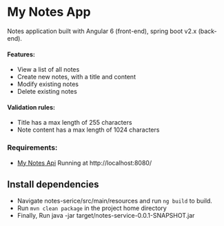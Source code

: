 # My Notes App

Notes application built with Angular 6 (front-end), spring boot v2.x (back-end).

#### Features:
* View a list of all notes
* Create new notes, with a title and content
* Modify existing notes
* Delete existing notes

#### Validation rules:
* Title has a max length of 255 characters
* Note content has a max length of 1024 characters

### Requirements:
* [My Notes Api](https://github.com/nomula22/notes-service) Running at http://localhost:8080/

## Install dependencies
* Navigate notes-serice/src/main/resources and run `ng build` to build.
* Run `mvn clean package` in the project home directory
* Finally, Run java -jar target/notes-service-0.0.1-SNAPSHOT.jar